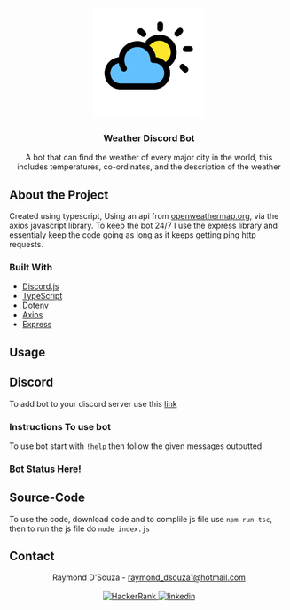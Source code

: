 <div align="center">
  <a href="https://github.com/RayAUS/Weather-Discord-Bot">
    <img src="images/icon.png" alt="Logo" width="200" height="200">
  </a>



<h3 align="center">Weather Discord Bot</h3>

A bot that can find the weather of every major city in the world, this includes temperatures, co-ordinates, and the description of the weather
</div>

## About the Project
Created using typescript, Using an api from [openweathermap.org](https://openweathermap.org/api), via the axios javascript library. To keep the bot 24/7 I use the express library and essentialy keep the code going as long as it keeps getting ping http requests.

### Built With

 * [Discord.js](https://discord.js.org/#/)
 * [TypeScript](https://www.typescriptlang.org/)
 * [Dotenv](https://www.npmjs.com/package/dotenv)
 * [Axios](https://www.npmjs.com/package/axios)
 * [Express](https://expressjs.com/)


## Usage

## Discord
To add bot to your discord server use this [link](https://discord.com/api/oauth2/authorize?client_id=810423361389068298&permissions=10240&scope=bot)<br>

### Instructions To use bot
To use bot start with ```!help``` then follow the given messages outputted

### Bot Status [Here!](https://stats.uptimerobot.com/7MKDkuzWv7)

## Source-Code
To use the code, download code and to complile js file use `npm run tsc`, then to run the js file do `node index.js`




<!-- CONTACT -->
<div id="contact">
  <h2>Contact </h2> 

<div align="center">
  Raymond D'Souza - <a href = "mailto:raymond_dsouza1@hotmail.com">raymond_dsouza1@hotmail.com</a>
<br>
<br>

<a href="https://www.hackerrank.com/raymond_dsouza1" target="_blank">
<img src=https://img.shields.io/badge/-HackerRank-000000?style=for-the-badge&logo=hackerrank alt=HackerRank style="margin-bottom: 5px;" />
</a>
<a href="https://linkedin.com/in/raymond-dsouza" target="_blank">
<img src=https://img.shields.io/badge/linkedin-%231E77B5.svg?&style=for-the-badge&logo=linkedin&logoColor=white alt=linkedin style="margin-bottom: 5px;" />
</a>  
</div>
</div>
